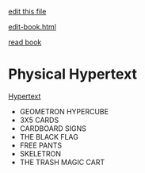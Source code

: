 [edit this file](edit-markdown-file.php?filename=physical-hypertext.md)

[edit-book.html](edit-book.html)

[read book](read-book.html)


# Physical Hypertext

[Hypertext](https://en.wikipedia.org/wiki/Hypertext)

 - GEOMETRON HYPERCUBE
 - 3X5 CARDS
 - CARDBOARD SIGNS
 - THE BLACK FLAG
 - FREE PANTS
 - SKELETRON
 - THE TRASH MAGIC CART

